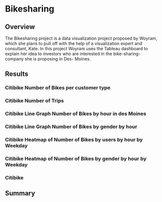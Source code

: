 # Bikesharing

## Overview
The Bikesharing project is a data visualization project proposed by Woyram, which she plans to pull off with the help of a visualization expert and consultant, Kate. In this project Woyram uses the Tableau dashboard to explain her idea to investors who are interested in the bike-sharing-company she is proposing in Des- Moines.

## Results

### Citibike Number of Bikes per customer type

### Citibike Number of Trips

### Citibike Line Graph Number of Bikes by hour in des Moines

### Citibike Line Graph Number of Bikes by gender by hour

### Citibike Heatmap of Number of Bikes by users by hour by Weekday

### Citibike Heatmap of Number of Bikes by gender by hour by Weekday

### Citibike 



## Summary
